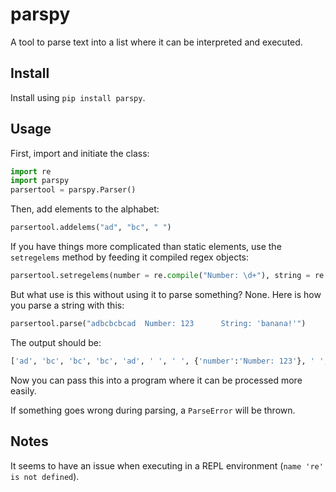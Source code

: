# parspy
A tool to parse text into a list where it can be interpreted and executed.
## Install
Install using `pip install parspy`.
## Usage
First, import and initiate the class:
```python
import re
import parspy
parsertool = parspy.Parser()
```
Then, add elements to the alphabet:
```python
parsertool.addelems("ad", "bc", " ")
```
If you have things more complicated than static elements, use the `setregelems` method by feeding it compiled regex objects:
```python
parsertool.setregelems(number = re.compile("Number: \d+"), string = re.compile("String: '.*'"))
```
But what use is this without using it to parse something? None. Here is how you parse a string with this:
```python
parsertool.parse("adbcbcbcad  Number: 123      String: 'banana!'")
```
The output should be:
```python
['ad', 'bc', 'bc', 'bc', 'ad', ' ', ' ', {'number':'Number: 123'}, ' ', ' ', ' ', ' ', ' ', ' ', {'string':"String: 'banana!'"}]
```
Now you can pass this into a program where it can be processed more easily.

If something goes wrong during parsing, a `ParseError` will be thrown.
## Notes
It seems to have an issue when executing in a REPL environment (`name 're' is not defined`).
